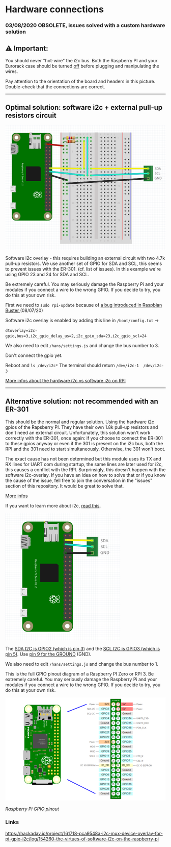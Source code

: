 # Hardware connections

### 03/08/2020 OBSOLETE, issues solved with a custom hardware solution

## ⚠️ Important: 
You should never "hot-wire" the i2c bus. Both the Raspberry PI and your Eurorack case should be turned <u>off</u> before plugging and manipulating the wires.  

Pay attention to the orientation of the board and headers in this picture. Double-check that the connections are correct. 

_____

## Optimal solution: software i2c + external pull-up resistors circuit


<img src="/docs/images/software_i2c_gpio.png" alt="i2c_GPIO" style="zoom:50%;" />

Software i2c overlay - this requires building an external circuit with two 4.7k pull-up resistors. We use another set of GPIO for SDA and SCL, this seems to prevent issues with the ER-301. (cf. list of issues). In this example we're using GPIO 23 and 24 for SDA and SCL.

Be extremely careful. You may seriously damage the Raspberry Pi and your modules if you connect a wire to the wrong GPIO. If you decide to try, you do this at your own risk. 


First we need to `sudo rpi-update` because of [a bug introduced in Raspbian Buster ](https://www.raspberrypi.org/forums/viewtopic.php?f=107&t=275991) (08/07/20) 

Software i2c overlay is enabled by adding this line in `/boot/config.txt` -> 

`
dtoverlay=i2c-gpio,bus=3,i2c_gpio_delay_us=2,i2c_gpio_sda=23,i2c_gpio_scl=24
`

We also need to edit `/hans/settings.js` and change the bus number to 3.

Don't connect the gpio yet.

Reboot and `ls /dev/i2c*` The terminal should return `/dev/i2c-1  /dev/i2c-3`

[More infos about the hardware i2c vs software i2c on RPI](https://github.com/fivdi/i2c-bus/blob/master/doc/raspberry-pi-software-i2c.md)

____

## Alternative solution: not recommended with an ER-301

This should be the normal and regular solution. Using the hardware i2c gpios of the Rapsberry PI. They have their own 1.8k pull-up resistors and don't need an external circuit. Unfortunately, this solution won't work correctly with the ER-301, once again: if you choose to connect the ER-301 to these gpios anyway or even if the 301 is present on the i2c bus, both the RPI and the 301 need to start simultaneously. Otherwise, the 301 won't boot. 

The exact cause has not been determined but this module uses its TX and RX lines for UART com during startup, the same lines are later used for i2c, this causes a conflict with the RPI. Surprinsigly, this doesn't happen with the software i2c-overlay. If you have an idea on how to solve that or if you know the cause of the issue, fell free to join the conversation in the "issues" section of this repository. It would be great to solve that. 

[More infos](https://github.com/fivdi/i2c-bus/blob/master/doc/raspberry-pi-software-i2c.md)

If you want to learn more about i2c, [read this](https://llllllll.co/t/a-users-guide-to-i2c/19219).

<img src="/docs/images/i2c_gpio.png" alt="i2c_GPIO" style="zoom:50%;" />

The <u>SDA I2C is GPIO2 (which is pin 3)</u> and the <u>SCL I2C is GPIO3 (which is pin 5)</u>. Use <u>pin 9 for the GROUND</u> (GND).

We also need to edit `/hans/settings.js` and change the bus number to 1.

This is the full GPIO pinout diagram of a Raspberry PI Zero or RPI 3. Be extremely careful. You may seriously damage the Raspberry Pi and your modules if you connect a wire to the wrong GPIO. If you decide to try, you do this at your own risk. 


<img src="/docs/images/rpi_gpio_pinout.png" alt="rpiZ-08" style="zoom: 50%;" />

*Raspberry Pi GPIO pinout*


### Links

https://hackaday.io/project/161718-pca9548a-i2c-mux-device-overlay-for-pi-gpio-i2c/log/154260-the-virtues-of-software-i2c-on-the-raspberry-pi


